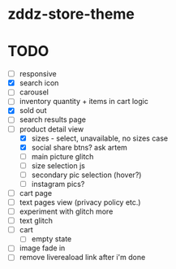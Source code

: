 # zddz-store-theme

# TODO

- [ ] responsive
- [x] search icon
- [ ] carousel
- [ ] inventory quantity + items in cart logic
- [x] sold out
- [ ] search results page
- [ ] product detail view
  - [x] sizes - select, unavailable, no sizes case
  - [x] social share btns? ask artem
  - [ ] main picture glitch
  - [ ] size selection js
  - [ ] secondary pic selection (hover?)
  - [ ] instagram pics?
- [ ] cart page
- [ ] text pages view (privacy policy etc.)
- [ ] experiment with glitch more
- [ ] text glitch
- [ ] cart
  - [ ] empty state
- [ ] image fade in
- [ ] remove livereaload link after i'm done
